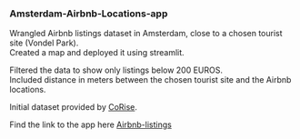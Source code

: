 ### Amsterdam-Airbnb-Locations-app

Wrangled Airbnb listings dataset in Amsterdam, close to a chosen tourist site (Vondel Park).                                                                          
Created a map and deployed it using streamlit. 

Filtered the data to show only listings below 200 EUROS.                                                                                                                                                                                                                                 
Included distance in meters between the chosen tourist site and the Airbnb locations.                                                                                                       

Initial dataset provided by [CoRise](https://corise.com/).                                                                                                                  

Find the link to the app here [Airbnb-listings](https://thedatacode-amsterdam-airbnb-locations-app-streamlit-app-nm6gt3.streamlit.app/)
